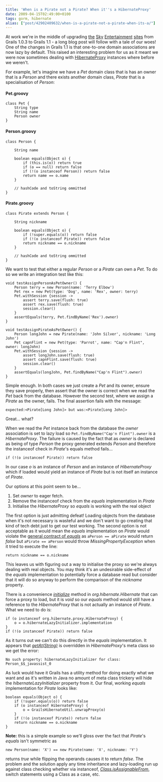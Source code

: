 ```yaml
---
title: 'When is a Pirate not a Pirate? When it''s a HibernateProxy'
date: 2009-04-15T02:49:00+0100
tags: gorm, hibernate
alias: ["post/42902409632/when-is-a-pirate-not-a-pirate-when-its-a/"]
---
```


At work we're in the middle of upgrading [the][1] [Sky][2] [Entertainment][3] [sites][4] from Grails 1.0.3 to Grails 1.1 - a long blog post will follow with a tale of our woes! One of the changes in Grails 1.1 is that one-to-one domain associations are now lazy by default. This raised an interesting problem for us as it meant we were now sometimes dealing with [HibernateProxy][5] instances where before we weren't.

<!-- more -->

For example, let's imagine we have a _Pet_ domain class that is has an owner that is a _Person_ and there exists another domain class, _Pirate_ that is a specialisation of _Person_:

#### Pet.groovy

    class Pet {
        String type
        String name
        Person owner
    }

#### Person.groovy

    class Person {

        String name

        boolean equals(Object o) {
            if (this.is(o)) return true
            if (o == null) return false
            if (!(o instanceof Person)) return false
            return name == o.name
        }

        // hashCode and toString ommitted
    }

#### Pirate.groovy

    class Pirate extends Person {

        String nickname

        boolean equals(Object o) {
            if (!super.equals(o)) return false
            if (!(o instanceof Pirate)) return false
            return nickname == o.nickname
        }

        // hashCode and toString ommitted
    }

We want to test that either a regular _Person_ or a _Pirate_ can own a _Pet_. To do so we write an integration test like this:

    void testAssignPersonAsPetOwner() {
        Person terry = new Person(name: 'Terry Elbow')
        Pet rex = new Pet(type: 'Dog', name: 'Rex', owner: terry)
        Pet.withSession {session ->
            assert terry.save(flush: true)
            assert rex.save(flush: true)
            session.clear()
        }
        assertEquals(terry, Pet.findByName('Rex').owner)
    }

    void testAssignPirateAsPetOwner() {
        Person longJohn = new Pirate(name: 'John Silver', nickname: 'Long John')
        Pet capnFlint = new Pet(type: 'Parrot', name: "Cap'n Flint", owner: longJohn)
        Pet.withSession {session ->
            assert longJohn.save(flush: true)
            assert capnFlint.save(flush: true)
            session.clear()
        }
        assertEquals(longJohn, Pet.findByName("Cap'n Flint").owner)
    }

Simple enough. In both cases we just create a _Pet_ and its owner, ensure they save properly, then assert that the owner is correct when we read the _Pet_ back from the database. However the second test, where we assign a _Pirate_ as the owner, fails. The final assertion fails with the message:

    expected:<Pirate[Long John]> but was:<Pirate[Long John]>

Great... what?

When we read the _Pet_ instance back from the database the _owner_ association is set to lazy load so `Pet.findByName("Cap'n Flint").owner` is a _HibernateProxy_. The failure is caused by the fact that as _owner_ is declared as being of type _Person_ the proxy generated extends _Person_ and therefore the instanceof check in _Pirate_'s equals method fails...

    if (!(o instanceof Pirate)) return false

In our case _o_ is an instance of _Person_ and an instance of _HibernateProxy_ which if loaded would yield an instance of _Pirate_ but is not itself an instance of _Pirate_.

Our options at this point seem to be...

1. Set _owner_ to eager fetch.
2. Remove the instanceof check from the _equals_ implementation in _Pirate_
3. Initialise the _HibernateProxy_ so _equals_ is working with the real object

The first option is just admitting defeat! Loading objects from the database when it's not necessary is wasteful and we don't want to go creating that kind of tech debt just to get our test working. The second option is not acceptable as it would mean the _equals_ implementation on _Pirate_ would violate the [general contract of _equals_][6] as `aPerson == aPirate` would return _false_ but `aPirate == aPerson` would throw _MissingPropertyException_ when it tried to execute the line:

    return nickname == o.nickname

This leaves us with figuring out a way to initialise the proxy so we're always dealing with real objects. You may think it's an undesirable side-effect of the _equals_ implementation to potentially force a database read but consider that it will do so anyway to perform the comparison of the _nickname_ property.

There is a convenience [_initialize_][7] method in _org.hibernate.Hibernate_ that can force a proxy to load, but it is _void_ so our _equals_ method would still have a reference to the _HibernateProxy_ that is not actually an instance of _Pirate_. What we need to do is:

    if (o instanceof org.hibernate.proxy.HibernateProxy) {
        o = o.hibernateLazyInitializer.implementation
    }
    if (!(o instanceof Pirate)) return false

As it turns out we can't do this directly in the _equals_ implementation. It appears that [_getAt(String)_][8] is overridden in _HibernateProxy_'s meta class so we get the error:

    No such property: hibernateLazyInitializer for class: Person_$$_javassist_0

As luck would have it Grails has a utility method for doing exactly what we want and as it's written in Java no amount of meta class trickery will hide the _hibernateLazyInitializer_ property from it. Our final, working _equals_ implementation for _Pirate_ looks like:

    boolean equals(Object o) {
        if (!super.equals(o)) return false
        if (o instanceof HibernateProxy) {
            o = GrailsHibernateUtil.unwrapProxy(o)
        }
        if (!(o instanceof Pirate)) return false
        return nickname == o.nickname
    }

**Note:** this is a simple example so we'll gloss over the fact that _Pirate_'s _equals_ isn't symmetric as

    new Person(name: 'X') == new Pirate(name: 'X', nickname: 'Y')

returns _true_ while flipping the operands causes it to return _false_. The problem and the solution apply any time inheritance and lazy-loading run up against class checking whether via instanceof, [_Class.isAssignableFrom_][9], switch statements using a Class as a case, etc.

[1]: http://showbiz.sky.com/
[2]: http://tv.sky.com/
[3]: http://movies.sky.com/
[4]: http://sky1.sky.com/
[5]: http://www.hibernate.org/hib_docs/v3/api/org/hibernate/proxy/HibernateProxy.html
[6]: http://java.sun.com/javase/6/docs/api/java/lang/Object.html#equals(java.lang.Object)
[7]: http://www.hibernate.org/hib_docs/v3/api/org/hibernate/Hibernate.html#initialize(java.lang.Object)
[8]: http://groovy.codehaus.org/groovy-jdk/java/lang/Object.html#getAt(java.lang.String%20property)
[9]: http://java.sun.com/javase/6/docs/api/java/lang/Class.html#isAssignableFrom(java.lang.Class)

